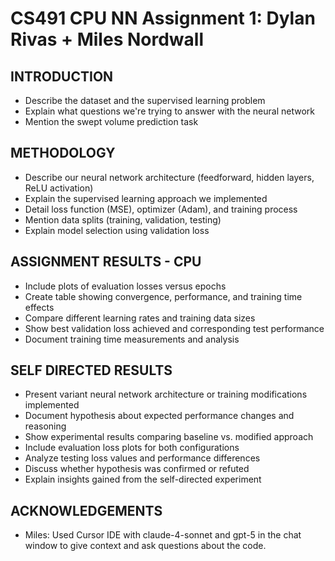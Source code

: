 # CS491 CPU NN Assignment 1: Dylan Rivas + Miles Nordwall

## INTRODUCTION
- Describe the dataset and the supervised learning problem
- Explain what questions we're trying to answer with the neural network
- Mention the swept volume prediction task

## METHODOLOGY
- Describe our neural network architecture (feedforward, hidden layers, ReLU activation)
- Explain the supervised learning approach we implemented
- Detail loss function (MSE), optimizer (Adam), and training process
- Mention data splits (training, validation, testing)
- Explain model selection using validation loss

## ASSIGNMENT RESULTS - CPU
- Include plots of evaluation losses versus epochs
- Create table showing convergence, performance, and training time effects
- Compare different learning rates and training data sizes
- Show best validation loss achieved and corresponding test performance
- Document training time measurements and analysis
## SELF DIRECTED RESULTS
- Present variant neural network architecture or training modifications implemented
- Document hypothesis about expected performance changes and reasoning
- Show experimental results comparing baseline vs. modified approach
- Include evaluation loss plots for both configurations
- Analyze testing loss values and performance differences
- Discuss whether hypothesis was confirmed or refuted
- Explain insights gained from the self-directed experiment
## ACKNOWLEDGEMENTS
- Miles: Used Cursor IDE with claude-4-sonnet and gpt-5 in the chat window to give context and ask questions about the code.

